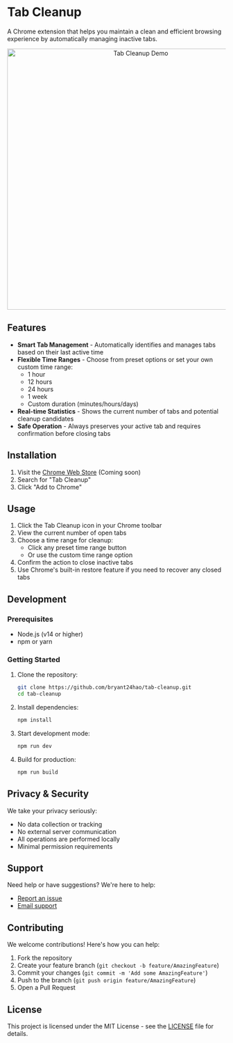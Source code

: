 # Tab Cleanup

A Chrome extension that helps you maintain a clean and efficient browsing experience by automatically managing inactive tabs.

<p align="center">
  <img src="screenshots/demo.gif" alt="Tab Cleanup Demo" width="600">
</p>

## Features

- **Smart Tab Management** - Automatically identifies and manages tabs based on their last active time
- **Flexible Time Ranges** - Choose from preset options or set your own custom time range:
  - 1 hour
  - 12 hours
  - 24 hours
  - 1 week
  - Custom duration (minutes/hours/days)
- **Real-time Statistics** - Shows the current number of tabs and potential cleanup candidates
- **Safe Operation** - Always preserves your active tab and requires confirmation before closing tabs

## Installation

1. Visit the [Chrome Web Store](https://chrome.google.com/webstore/category/extensions) (Coming soon)
2. Search for "Tab Cleanup"
3. Click "Add to Chrome"

## Usage

1. Click the Tab Cleanup icon in your Chrome toolbar
2. View the current number of open tabs
3. Choose a time range for cleanup:
   - Click any preset time range button
   - Or use the custom time range option
4. Confirm the action to close inactive tabs
5. Use Chrome's built-in restore feature if you need to recover any closed tabs

## Development

### Prerequisites

- Node.js (v14 or higher)
- npm or yarn

### Getting Started

1. Clone the repository:
   ```bash
   git clone https://github.com/bryant24hao/tab-cleanup.git
   cd tab-cleanup
   ```

2. Install dependencies:
   ```bash
   npm install
   ```

3. Start development mode:
   ```bash
   npm run dev
   ```

4. Build for production:
   ```bash
   npm run build
   ```

## Privacy & Security

We take your privacy seriously:
- No data collection or tracking
- No external server communication
- All operations are performed locally
- Minimal permission requirements

## Support

Need help or have suggestions? We're here to help:
- [Report an issue](https://github.com/bryant24hao/tab-cleanup/issues)
- [Email support](mailto:chenzhenghao94@gmail.com)

## Contributing

We welcome contributions! Here's how you can help:

1. Fork the repository
2. Create your feature branch (`git checkout -b feature/AmazingFeature`)
3. Commit your changes (`git commit -m 'Add some AmazingFeature'`)
4. Push to the branch (`git push origin feature/AmazingFeature`)
5. Open a Pull Request

## License

This project is licensed under the MIT License - see the [LICENSE](LICENSE) file for details.
